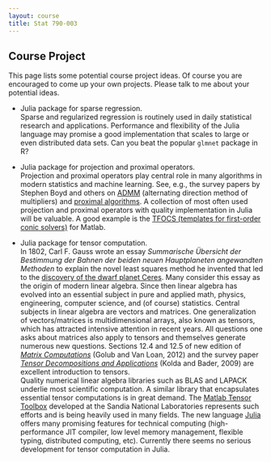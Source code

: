 ```yaml
---
layout: course
title: Stat 790-003
---
```


## Course Project

This page lists some potential course project ideas. Of course you are encouraged to come up your own projects. Please talk to me about your potential ideas.

* Julia package for sparse regression.   
Sparse and regularized regression is routinely used in daily statistical research and applications. Performance and flexibility of the Julia language may promise a good implementation that scales to large or even distributed data sets. Can you beat the popular `glmnet` package in R?

* Julia package for projection and proximal operators.   
Projection and proximal operators play central role in many algorithms in modern statistics and machine learning. See, e.g., the survey papers by Stephen Boyd and others on [ADMM](http://stanford.edu/~boyd/admm.html) (alternating direction method of multipliers) and [proximal algorithms](http://stanford.edu/~boyd/papers/prox_algs.html). A collection of most often used projection and proximal operators with quality implementation in Julia will be valuable. A good example is the [TFOCS (templates for first-order conic solvers)](https://github.com/cvxr/TFOCS/) for Matlab.

* Julia package for tensor computation.   
In 1802, Carl F. Gauss wrote an essay _Summarische Übersicht der Bestimmung der Bahnen der beiden neuen Hauptplaneten angewandten Methoden_ to explain the novel least squares method he invented that led to the [discovery of the dwarf planet Ceres](http://www.keplersdiscovery.com/Asteroid.html). Many consider this essay as the origin of modern linear algebra. Since then linear algebra has evolved into an essential subject in pure and applied math, physics, engineering, computer science, and (of course) statistics. Central subjects in linear algebra are vectors and matrices. One generalization of vectors/matrices is multidimensional arrays, also known as tensors, which has attracted intensive attention in recent years. All questions one asks about matrices also apply to tensors and themselves generate numerous new questions. Sections 12.4 and 12.5 of new edition of [_Matrix Computations_](http://www.amazon.com/Computations-Hopkins-Studies-Mathematical-Sciences/dp/1421407949/) (Golub and Van Loan, 2012) and the survey paper [_Tensor Decompositions and Applications_](http://epubs.siam.org/doi/abs/10.1137/07070111X?journalCode=siread) (Kolda and Bader, 2009) are excellent introduction to tensors.   
Quality numerical linear algebra libraries such as BLAS and LAPACK underlie most scientific computation. A similar library that encapsulates essential tensor computations is in great demand. The [Matlab Tensor Toolbox](http://www.sandia.gov/~tgkolda/TensorToolbox/index-2.5.html) developed at the Sandia National Laboratories represents such efforts and is being heavily used in many fields. The new language [Julia](http://julialang.org) offers many promising features for technical computing (high-performance JIT compiler, low level memory management, flexible typing, distributed computing, etc). Currently there seems no serious development for tensor computation in Julia.

 





